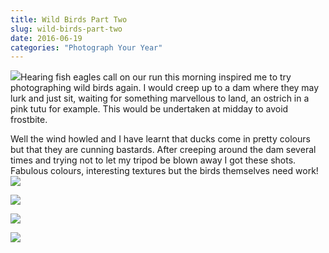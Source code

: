 ```yaml
---
title: Wild Birds Part Two
slug: wild-birds-part-two
date: 2016-06-19
categories: "Photograph Your Year"
---
```


<p><img src="http://res.cloudinary.com/dy6grlu8z/image/upload/v1558841864/c1ghqwotlouav1prwput.jpg"/>Hearing fish eagles call on our run this morning inspired me to try photographing wild birds again. I would creep up to a dam where they may lurk and just sit, waiting for something marvellous to land, an ostrich in a pink tutu for example. This would be undertaken at midday to avoid frostbite.</p>
<p>Well the wind howled and I have learnt that ducks come in pretty colours but that they are cunning bastards. After creeping around the dam several times and trying not to let my tripod be blown away I got these shots. Fabulous colours, interesting textures but the birds themselves need work!<img src="http://res.cloudinary.com/dy6grlu8z/image/upload/v1558841865/tx6rkldljkmeogvl7vu0.jpg"/></p>
<p><img src="http://res.cloudinary.com/dy6grlu8z/image/upload/v1558841866/immff9rqnk2vvsjylc1w.jpg"/></p>
<p><img src="http://res.cloudinary.com/dy6grlu8z/image/upload/v1558841867/tirehpb4ncpfm5r2fl03.jpg"/></p>
<p><img src="http://res.cloudinary.com/dy6grlu8z/image/upload/v1558841869/tb59ndws27uxvwbg0vik.jpg"/></p>
<p> </p>


